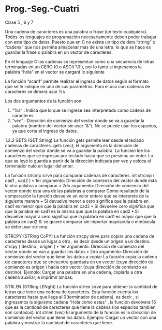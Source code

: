 # Prog.-Seg.-Cuatri

Clase 5 , 6 y 7

Una cadena de caracteres es una palabra o frase (un texto cualquiera). Todos los lenguajes de
programación necesariamente deben poder trabajar con este tipo de datos. Puesto que en C
no existe un tipo de dato “string” o “cadena” que nos permita almacenar más de una letra, lo
que se hace es guardar la frase o palabra en un vector de caracteres.

En el lenguaje C las cadenas se representan como una secuencia de letras terminadas en un
CERO (0 o ASCII ‘\0’), por lo tanto si ingresamos la palabra “hola” en el vector se cargará lo
siguiente

La función “scanf” permite realizar el ingreso de datos según el formato que se le indique en
uno de sus parámetros.
Para el uso con cadenas de caracteres se deberá usar %s

Los dos argumentos de la función son:
1. “%s” : Indica que lo que se ingrese sea interpretado como cadena de caracteres
2. “vec” : Dirección de comienzo del vector donde se va a guardar la palabra (nombre del
vector sin usar “&”). No se puede usar los espacios, ya que corta el ingreso de datos.

1.2.2 GETS (GET String)
La función gets permite leer desde el teclado cadenas de caracteres.
gets (vec);
El argumento es la dirección de comienzo del vector donde se va a guardar la palabra.
La función lee los caracteres que se ingresan por teclado hasta que se presiona un enter. Lo
que se leyó lo guarda a partir de la dirección indicada por vec y coloca el terminador nulo en
lugar del enter.

La función strcmp sirve para comparar cadenas de caracteres.
int strcmp ( cad1 , cad2 )
• 1er argumento: Dirección de comienzo del vector donde esta la otra palabra a comparar
• 2do argumento: Dirección de comienzo del vector donde esta una de las palabras a
comparar
Como resultado de la comparación la función devuelve un valor entero que se interpreta de la
siguiente manera
• Si devuelve menor a cero significa que la palabra en cad1 es menor que que la palabra
en cad2
• Si devuelve cero significa que que la palabra en cad1 es la misma que que la palabra en
cad2
• Si devuelve mayor a cero significa que la palabra en cad1 es mayor que que la palabra
en cad2
Si se quiere comparar sin importar mayúscula o minúscula se debe usar stricmp.

STRCPY (STRing CoPY)
La función strcpy sirve para copiar una cadena de caracteres desde un lugar a otro , es decir
desde un origen a un destino.
strcpy ( destino , origen )
• 1er argumento: Dirección de comienzo del vector donde se van a guardar los datos
• 2do argumento: Dirección de comienzo del vector que tiene los datos a copiar
La función copia la cadena de caracteres que se encuentra guardada en un vector (cuya
dirección de comienzo es origen ) hacia otro vector (cuya dirección de comienzo es destino).
Ejemplo: Cargar una palabra en una cadena, copiarla a otra cadena auxiliar, e imprimir ambas.

STRLEN (STRing LENght)
La función strlen sirve para obtener la cantidad de letras que tiene una cadena de caracteres.
Esta función cuenta los caracteres hasta que llega al 0(terminador de cadena), es decir , si
ingresamos la siguiente cadena “Hola como estas” , la función devolvera 15 que es la cantidad
de caracteres que tiene la cadena (los espacios tambien son contados).
int strlen (vec)
El argumento de la función es la dirección de comienzo del vector que tiene los datos.
Ejemplo: Cargar un vector con una palabra y mostrar la cantidad de caracteres que tiene.
